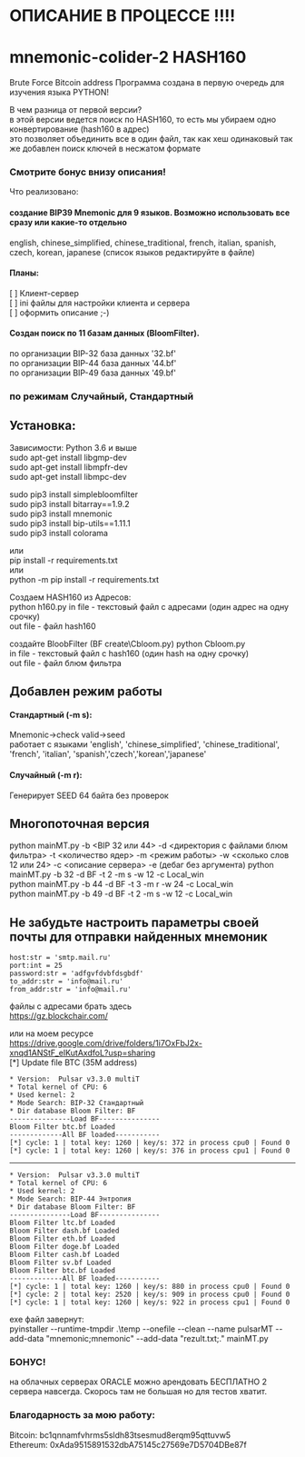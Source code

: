 # ОПИСАНИЕ В ПРОЦЕССЕ !!!!  
  
# mnemonic-colider-2 HASH160
Brute Force Bitcoin address
Программа создана в первую очередь для изучения языка PYTHON! 

В чем разница от первой версии?  
в этой версии ведется поиск по HASH160, то есть мы убираем одно конвертирование (hash160 в адрес)  
это позволяет объединить все в один файл, так как хеш одинаковый
так же добавлен поиск ключей в несжатом формате

### Смотрите бонус внизу описания!  

Что реализовано:  
#### создание BIP39 Mnemonic для 9 языков. Возможно использовать все сразу или какие-то отдельно 
english, chinese_simplified, chinese_traditional, french, italian, spanish, czech, korean, japanese (список языков редактируйте в файле)  
  
#### Планы:  
[ ] Клиент-сервер  
[ ] ini файлы для настройки клиента и сервера  
[ ] оформить описание ;-)  
  
#### Создан поиск по 11 базам данных (BloomFilter).  
по организации BIP-32 база данных  '32.bf'  
по организации BIP-44 база данных  '44.bf'  
по организации BIP-49 база данных  '49.bf'  
 
  
### по режимам Случайный, Стандартный  

## Установка:  
Зависимости: Python 3.6 и выше  
sudo apt-get install libgmp-dev  
sudo apt-get install libmpfr-dev  
sudo apt-get install libmpc-dev  

sudo pip3 install simplebloomfilter  
sudo pip3 install bitarray==1.9.2  
sudo pip3 install mnemonic  
sudo pip3 install bip-utils==1.11.1  
sudo pip3 install colorama
  
  
или  
pip install -r requirements.txt  
или  
python -m pip install -r requirements.txt

Создаем HASH160 из Адресов:  
python h160.py <in file> <outfile>
  in file - текстовый файл с адресами (один адрес на одну срочку)  
  out file - файл hash160  
  
создайте BloobFilter (BF create\Cbloom.py)
python Cbloom.py <in file> <outfile>  
  in file - текстовый файл с hash160 (один hash на одну срочку)  
  out file - файл блюм фильтра  
  
## Добавлен режим работы  
#### Стандартный (-m s):  
Mnemonic->check valid->seed  
работает с языками 'english', 'chinese_simplified', 'chinese_traditional', 'french', 'italian', 'spanish','czech','korean','japanese'  
#### Случайный (-m r):  
Генерирует SEED 64 байта без проверок  

  
## Многопоточная версия  
  python mainMT.py -b <BIP 32 или 44> -d <директория с файлами блюм фильтра> -t <количество ядер> -m <режим работы> -w <сколько слов 12 или 24> -c <описание сервера> -e (дебаг без аргумента) 
  python mainMT.py -b 32 -d BF -t 2 -m s -w 12 -c Local_win  
  python mainMT.py -b 44 -d BF -t 3 -m r -w 24 -c Local_win  
  python mainMT.py -b 49 -d BF -t 2 -m s -w 12 -c Local_win  

    
## Не забудьте настроить параметры своей почты для отправки найденных мнемоник  
    host:str = 'smtp.mail.ru'  
    port:int = 25  
    password:str = 'adfgvfdvbfdsgbdf'  
    to_addr:str = 'info@mail.ru'  
    from_addr:str = 'info@mail.ru'  
  
  
  
файлы с адресами брать здесь  
https://gz.blockchair.com/  
  
или на моем ресурсе  
https://drive.google.com/drive/folders/1i7OxFbJ2x-xnqd1ANStF_eIKutAxdfoL?usp=sharing  
  [*] Update file BTC (35M address)  
  

    * Version:  Pulsar v3.3.0 multiT  
    * Total kernel of CPU: 6  
    * Used kernel: 2  
    * Mode Search: BIP-32 Стандартный  
    * Dir database Bloom Filter: BF  
    ---------------Load BF---------------  
    Bloom Filter btc.bf Loaded  
    -------------All BF loaded-----------  
    [*] cycle: 1 | total key: 1260 | key/s: 372 in process cpu0 | Found 0  
    [*] cycle: 1 | total key: 1260 | key/s: 376 in process cpu1 | Found 0  
  
------------------------------------------------------------  
    * Version:  Pulsar v3.3.0 multiT  
    * Total kernel of CPU: 6  
    * Used kernel: 2  
    * Mode Search: BIP-44 Энтропия  
    * Dir database Bloom Filter: BF  
    ---------------Load BF---------------  
    Bloom Filter ltc.bf Loaded  
    Bloom Filter dash.bf Loaded  
    Bloom Filter eth.bf Loaded  
    Bloom Filter doge.bf Loaded  
    Bloom Filter cash.bf Loaded  
    Bloom Filter sv.bf Loaded  
    Bloom Filter btc.bf Loaded  
    -------------All BF loaded-----------  
    [*] cycle: 1 | total key: 1260 | key/s: 880 in process cpu0 | Found 0  
    [*] cycle: 2 | total key: 2520 | key/s: 909 in process cpu0 | Found 0  
    [*] cycle: 1 | total key: 1260 | key/s: 922 in process cpu1 | Found 0  
    

exe файл завернут:  
  pyinstaller --runtime-tmpdir .\temp --onefile --clean --name pulsarMT --add-data "mnemonic;mnemonic" --add-data "rezult.txt;." mainMT.py  

### БОНУС!  
  на облачных серверах ORACLE можно арендовать БЕСПЛАТНО 2 сервера навсегда. Скорось там не большая но для тестов хватит.

### Благодарность за мою работу:  
Bitcoin: bc1qnnamfvhrms5sldh83tsesmud8erqm95qttuvw5  
Ethereum: 0xAda9515891532dbA75145c27569e7D5704DBe87f  
